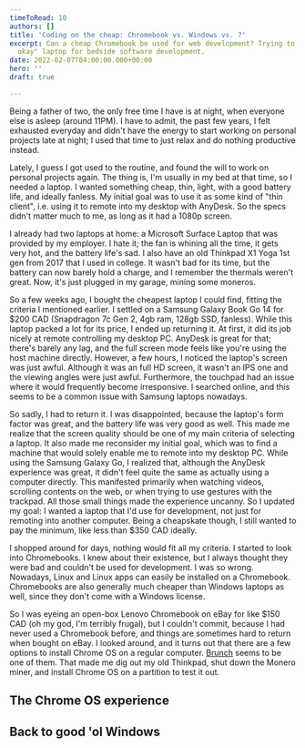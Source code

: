 ```yaml
---
timeToRead: 10
authors: []
title: 'Coding on the cheap: Chromebook vs. Windows vs. ?'
excerpt: Can a cheap Chromebook be used for web development? Trying to find the "most
  okay" laptop for bedside software development.
date: 2022-02-07T04:00:00.000+00:00
hero: ''
draft: true

---
```

Being a father of two, the only free time I have is at night, when everyone else is asleep (around 11PM). I have to admit, the past few years, I felt exhausted everyday and didn't have the energy to start working on personal projects late at night; I used that time to just relax and do nothing productive instead.

Lately, I guess I got used to the routine, and found the will to work on personal projects again. The thing is, I'm usually in my bed at that time, so I needed a laptop. I wanted something cheap, thin, light, with a good battery life, and ideally fanless. My initial goal was to use it as some kind of "thin client", i.e. using it to remote into my desktop with AnyDesk. So the specs didn't matter much to me, as long as it had a 1080p screen.

I already had two laptops at home: a Microsoft Surface Laptop that was provided by my employer. I hate it; the fan is whining all the time, it gets very hot, and the battery life's sad. I also have an old Thinkpad X1 Yoga 1st gen from 2017 that I used in college. It wasn't bad for its time, but the battery can now barely hold a charge, and I remember the thermals weren't great. Now, it's just plugged in my garage, mining some moneros.

So a few weeks ago, I bought the cheapest laptop I could find, fitting the criteria I mentioned earlier. I settled on a Samsung Galaxy Book Go 14 for $200 CAD (Snapdragon 7c Gen 2, 4gb ram, 128gb SSD, fanless). While this laptop packed a lot for its price, I ended up returning it. At first, it did its job nicely at remote controlling my desktop PC. AnyDesk is great for that; there's barely any lag, and the full screen mode feels like you're using the host machine directly. However, a few hours, I noticed the laptop's screen was just awful. Although it was an full HD screen, it wasn't an IPS one and the viewing angles were just awful. Furthermore, the touchpad had an issue where it would frequently become irresponsive. I searched online, and this seems to be a common issue with Samsung laptops nowadays.

So sadly, I had to return it. I was disappointed, because the laptop's form factor was great, and the battery life was very good as well. This made me realize that the screen quality should be one of my main criteria of selecting a laptop. It also made me reconsider my initial goal, which was to find a machine that would solely enable me to remote into my desktop PC. While using the Samsung Galaxy Go, I realized that, although the AnyDesk experience was great, it didn't feel quite the same as actually using a computer directly. This manifested primarily when watching videos, scrolling contents on the web, or when trying to use gestures with the trackpad. All those small things made the experience uncanny. So I updated my goal: I wanted a laptop that I'd use for development, not just for remoting into another computer. Being a cheapskate though, I still wanted to pay the minimum, like less than $350 CAD ideally.

I shopped around for days, nothing would fit all my criteria. I started to look into Chromebooks. I knew about their existence, but I always thought they were bad and couldn't be used for development. I was so wrong. Nowadays, Linux and Linux apps can easily be installed on a Chromebook. Chromebooks are also generally much cheaper than Windows laptops as well, since they don't come with a Windows license.

So I was eyeing an open-box Lenovo Chromebook on eBay for like $150 CAD (oh my god, I'm terribly frugal), but I couldn't commit, because I had never used a Chromebook before, and things are sometimes hard to return when bought on eBay. I looked around, and it turns out that there are a few options to install Chrome OS on a regular computer. [Brunch](https://github.com/sebanc/brunch) seems to be one of them. That made me dig out my old Thinkpad, shut down the Monero miner, and install Chrome OS on a partition to test it out.

## The Chrome OS experience

## Back to good 'ol Windows